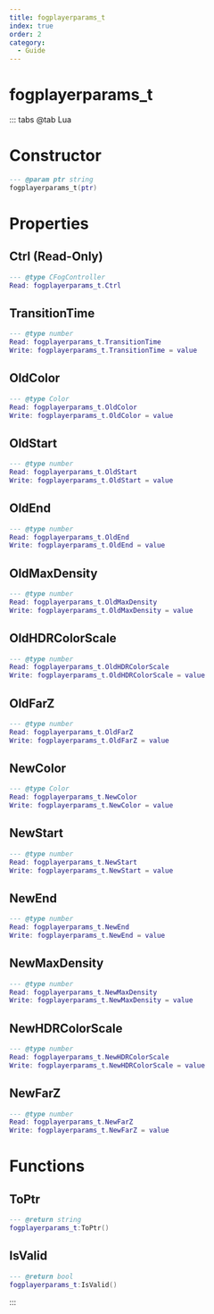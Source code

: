 ```yaml
---
title: fogplayerparams_t
index: true
order: 2
category:
  - Guide
---
```


# fogplayerparams_t

::: tabs
@tab Lua
# Constructor
```lua
--- @param ptr string
fogplayerparams_t(ptr)
```
# Properties
## Ctrl (Read-Only)
```lua
--- @type CFogController
Read: fogplayerparams_t.Ctrl
```
## TransitionTime 
```lua
--- @type number
Read: fogplayerparams_t.TransitionTime
Write: fogplayerparams_t.TransitionTime = value
```
## OldColor 
```lua
--- @type Color
Read: fogplayerparams_t.OldColor
Write: fogplayerparams_t.OldColor = value
```
## OldStart 
```lua
--- @type number
Read: fogplayerparams_t.OldStart
Write: fogplayerparams_t.OldStart = value
```
## OldEnd 
```lua
--- @type number
Read: fogplayerparams_t.OldEnd
Write: fogplayerparams_t.OldEnd = value
```
## OldMaxDensity 
```lua
--- @type number
Read: fogplayerparams_t.OldMaxDensity
Write: fogplayerparams_t.OldMaxDensity = value
```
## OldHDRColorScale 
```lua
--- @type number
Read: fogplayerparams_t.OldHDRColorScale
Write: fogplayerparams_t.OldHDRColorScale = value
```
## OldFarZ 
```lua
--- @type number
Read: fogplayerparams_t.OldFarZ
Write: fogplayerparams_t.OldFarZ = value
```
## NewColor 
```lua
--- @type Color
Read: fogplayerparams_t.NewColor
Write: fogplayerparams_t.NewColor = value
```
## NewStart 
```lua
--- @type number
Read: fogplayerparams_t.NewStart
Write: fogplayerparams_t.NewStart = value
```
## NewEnd 
```lua
--- @type number
Read: fogplayerparams_t.NewEnd
Write: fogplayerparams_t.NewEnd = value
```
## NewMaxDensity 
```lua
--- @type number
Read: fogplayerparams_t.NewMaxDensity
Write: fogplayerparams_t.NewMaxDensity = value
```
## NewHDRColorScale 
```lua
--- @type number
Read: fogplayerparams_t.NewHDRColorScale
Write: fogplayerparams_t.NewHDRColorScale = value
```
## NewFarZ 
```lua
--- @type number
Read: fogplayerparams_t.NewFarZ
Write: fogplayerparams_t.NewFarZ = value
```
# Functions
## ToPtr
```lua
--- @return string
fogplayerparams_t:ToPtr()
```
## IsValid
```lua
--- @return bool
fogplayerparams_t:IsValid()
```

:::